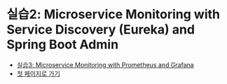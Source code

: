 # 실습2: Microservice Monitoring with Service Discovery (Eureka) and Spring Boot Admin


- [실습3: Microservice Monitoring with Prometheus and Grafana](HOL-PART3.md)
- [첫 페이지로 가기](README.md)